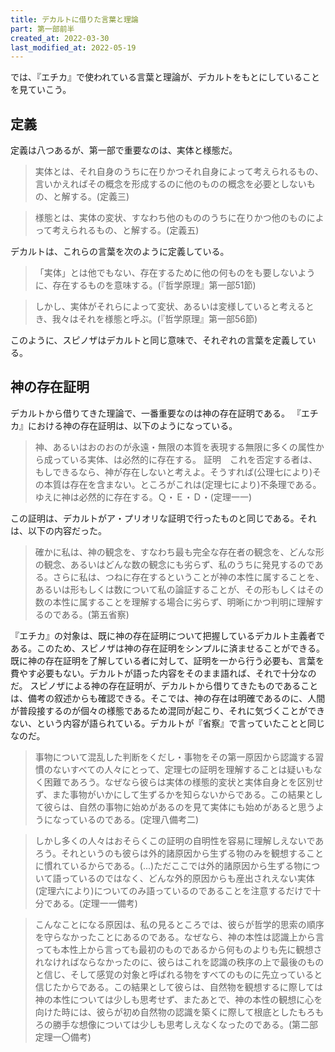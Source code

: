 ```yaml
---
title: デカルトに借りた言葉と理論
part: 第一部前半
created_at: 2022-03-30
last_modified_at: 2022-05-19
---
```

では、『エチカ』で使われている言葉と理論が、デカルトをもとにしていることを見ていこう。

## 定義

定義は八つあるが、第一部で重要なのは、実体と様態だ。

>実体とは、それ自身のうちに在りかつそれ自身によって考えられるもの、言いかえればその概念を形成するのに他のものの概念を必要としないもの、と解する。(定義三)

>様態とは、実体の変状、すなわち他のもののうちに在りかつ他のものによって考えられるもの、と解する。(定義五)

デカルトは、これらの言葉を次のように定義している。

>「実体」とは他でもない、存在するために他の何ものをも要しないように、存在するものを意味する。(『哲学原理』第一部51節)

>しかし、実体がそれらによって変状、あるいは変様していると考えるとき、我々はそれを様態と呼ぶ。(『哲学原理』第一部56節)

このように、スピノザはデカルトと同じ意味で、それぞれの言葉を定義している。

## 神の存在証明

デカルトから借りてきた理論で、一番重要なのは神の存在証明である。
『エチカ』における神の存在証明は、以下のようになっている。

>神、あるいはおのおのが永遠・無限の本質を表現する無限に多くの属性から成っている実体、は必然的に存在する。
>証明　これを否定する者は、もしできるなら、神が存在しないと考えよ。そうすれば(公理七により)その本質は存在を含まない。ところがこれは(定理七により)不条理である。ゆえに神は必然的に存在する。Ｑ・Ｅ・Ｄ・(定理一一)

この証明は、デカルトがア・プリオリな証明で行ったものと同じである。それは、以下の内容だった。

>確かに私は、神の観念を、すなわち最も完全な存在者の観念を、どんな形の観念、あるいはどんな数の観念にも劣らず、私のうちに発見するのである。さらに私は、つねに存在するということが神の本性に属することを、あるいは形もしくは数について私の論証することが、その形もしくはその数の本性に属することを理解する場合に劣らず、明晰にかつ判明に理解するのである。(第五省察)

『エチカ』の対象は、既に神の存在証明について把握しているデカルト主義者である。このため、スピノザは神の存在証明をシンプルに済ませることができる。既に神の存在証明を了解している者に対して、証明を一から行う必要も、言葉を費やす必要もない。デカルトが語った内容をそのまま語れば、それで十分なのだ。
スピノザによる神の存在証明が、デカルトから借りてきたものであることは、備考の叙述からも確認できる。そこでは、神の存在は明確であるのに、人間が普段接するのが個々の様態であるため混同が起こり、それに気づくことができない、という内容が語られている。デカルトが『省察』で言っていたことと同じなのだ。

>事物について混乱した判断をくだし・事物をその第一原因から認識する習慣のないすべての人々にとって、定理七の証明を理解することは疑いもなく困難であろう。なぜなら彼らは実体の様態的変状と実体自身とを区別せず、また事物がいかにして生ずるかを知らないからである。この結果として彼らは、自然の事物に始めがあるのを見て実体にも始めがあると思うようになっているのである。(定理八備考二)

>しかし多くの人々はおそらくこの証明の自明性を容易に理解しえないであろう。それというのも彼らは外的諸原因から生ずる物のみを観想することに慣れているからである。(...)ただここでは外的諸原因から生ずる物について語っているのではなく、どんな外的原因からも産出されえない実体(定理六により)についてのみ語っているのであることを注意するだけで十分である。(定理一一備考)

>こんなことになる原因は、私の見るところでは、彼らが哲学的思索の順序を守らなかったことにあるのである。なぜなら、神の本性は認識上から言っても本性上から言っても最初のものであるから何ものよりも先に観想されなければならなかったのに、彼らはこれを認識の秩序の上で最後のものと信じ、そして感覚の対象と呼ばれる物をすべてのものに先立っていると信じたからである。この結果として彼らは、自然物を観想するに際しては神の本性については少しも思考せず、またあとで、神の本性の観想に心を向けた時には、彼らが初め自然物の認識を築くに際して根底としたもろもろの勝手な想像については少しも思考しえなくなったのである。(第二部定理一〇備考)
